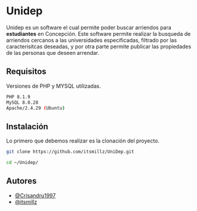 # Unidep

Unidep es un software el cual permite poder buscar arriendos para **estudiantes** en Concepción.
Este software permite realizar la busqueda de arriendos cercanos a las universidades especificadas, filtrado por las caracterisitcas deseadas, y por otra parte permite publicar las propiedades de las personas que deseen arrendar.

## Requisitos
Versiones de PHP y MYSQL utilizadas.
```bash
PHP 8.1.9
MySQL 8.0.28
Apache/2.4.29 (Ubuntu)
```

## Instalación
Lo primero que debemos realizar es la clonación del proyecto.

```bash
git clone https://github.com/itsmillz/UniDep.git

cd ~/Unidep/
```


## Autores

- [@Crisandru1997](https://www.github.com/Crisandru1997)
- [@itsmillz](https://www.github.com/itsmillz)

